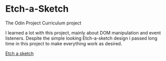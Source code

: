 # Etch-a-Sketch
The Odin Project Curriculum project

I learned a lot with this project, mainly about DOM manipulation and event listeners.
Despite the simple looking Etch-a-sketch design i passed long time in this project to make everything work as desired.

[Etch a sketch](https://plmdie.github.io/Etch-a-Sketch/)
